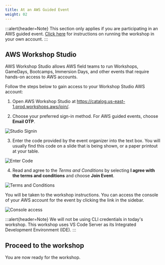 ```yaml
---
title: At an AWS Guided Event
weight: 02
---
```


:::alert{header=Note}
This section only applies if you are participating in an AWS guided event. [Click here](/02-getting-started/02-own-account/) for instructions on running the workshop in your own account.
:::

## AWS Workshop Studio

AWS Workshop Studio allows AWS field teams to run Workshops, GameDays, Bootcamps, Immersion Days, and other events that require hands-on access to AWS accounts.

Follow the steps below to gain access to your Workshop Studio AWS account:

1. Open AWS Workshop Studio at https://catalog.us-east-1.prod.workshops.aws/join/.

2. Choose your preferred sign-in method. For AWS guided events, choose **Email OTP**.

![Studio Signin](/static/images/aws-event/sign-in.png)

3. Enter the code provided by the event organizer into the text box. You will usually find this code on a slide that is being shown, or a paper printout at your table.

![Enter Code](/static/images/aws-event/enter-access-code.png)

4. Read and agree to the *Terms and Conditions* by selecting **I agree with the terms and conditions** and choose **Join Event**.

![Terms and Conditions](/static/images/aws-event/workshop-studio-tc.png)

You will be taken to the workshop instructions. You can access the console of your AWS account for the event by clicking the link in the sidebar.

![Console access](/static/images/aws-event/console_access.png)

:::alert{header=Note}
We will not be using CLI credentials in today's workshop. This workshop uses VS Code Server as its Integrated Development Environment (IDE).
:::

## Proceed to the workshop

You are now ready for the workshop.
